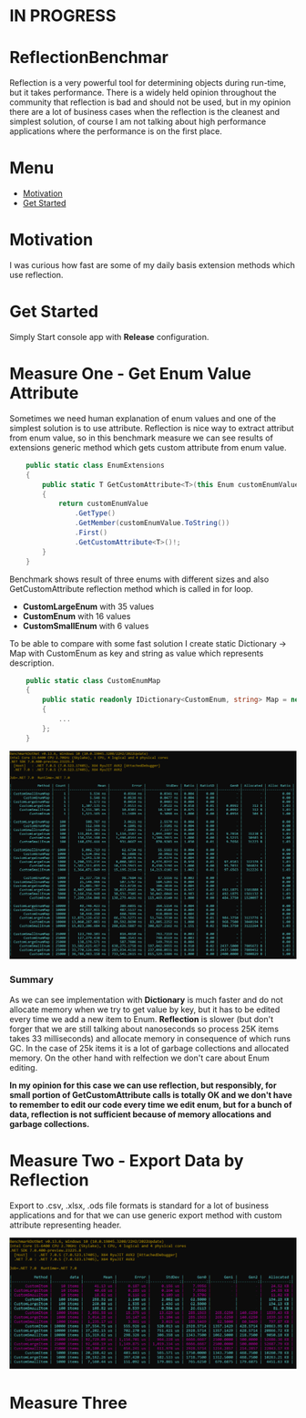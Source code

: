# IN PROGRESS

# ReflectionBenchmar
Reflection is a very powerful tool for determining objects during run-time, but it takes performance. There is a widely held opinion throughout the community that reflection is bad and should not be used, but in my opinion there are a lot of business cases when the reflection is the cleanest and simplest solution, of course I am not talking about high performance applications where the performance is on the first place.

# Menu

* [Motivation](#motivation)
* [Get Started](#get-started)

# Motivation

I was curious how fast are some of my daily basis extension methods which use reflection.

# Get Started
Simply Start console app with **Release** configuration.

# Measure One - Get Enum Value Attribute
Sometimes we need human explanation of enum values and one of the simplest solution is to use attribute. Reflection is nice way to extract attribut from enum value, so in this benchmark measure we can see results of extensions generic method which gets custom attribute from enum value.

```C#
    public static class EnumExtensions
    {
        public static T GetCustomAttribute<T>(this Enum customEnumValue) where T : Attribute
        {
            return customEnumValue
                .GetType()
                .GetMember(customEnumValue.ToString())
                .First()
                .GetCustomAttribute<T>()!;
        }
    }
```

Benchmark shows result of three enums with different sizes and also GetCustomAttribute reflection method which is called in for loop.
* **CustomLargeEnum** with 35 values 
* **CustomEnum** with 16 values
* **CustomSmallEnum** with 6 values

To be able to compare with some fast solution I create static Dictionary -> Map with CustomEnum as key and string as value which represents description.

```C#
    public static class CustomEnumMap
    {
        public static readonly IDictionary<CustomEnum, string> Map = new Dictionary<CustomEnum, string>()
        {
			...
        };
    }
```

![Measure One - Get Enum Attribute](./doc/img/getEnumAttribute.png)

### Summary
As we can see implementation with **Dictionary** is much faster and do not allocate memory when we try to get value by key, but it has to be edited every time we add a new item to Enum.
**Reflection** is slower (but don't forger that we are still talking about nanoseconds so process 25K items takes 33 milliseconds) and allocate memory in consequence of which runs GC. In the case of 25k items it is a lot of garbage collections and allocated memory. On the other hand with relfection we don't care about Enum editing.

**In my opinion for this case we can use reflection, but responsibly, for small portion of GetCustomAttribute calls is totally OK and we don't have to remember to edit our code every time we edit enum, but for a bunch of data, reflection is not sufficient because of memory allocations and garbage collections.**


# Measure Two - Export Data by Reflection
Export to .csv, .xlsx, .ods file formats is standard for a lot of business applications and for that we can use generic export method with custom attribute representing header.

![Measure One - Get Enum Attribute](./doc/img/genericExport.png)

# Measure Three
